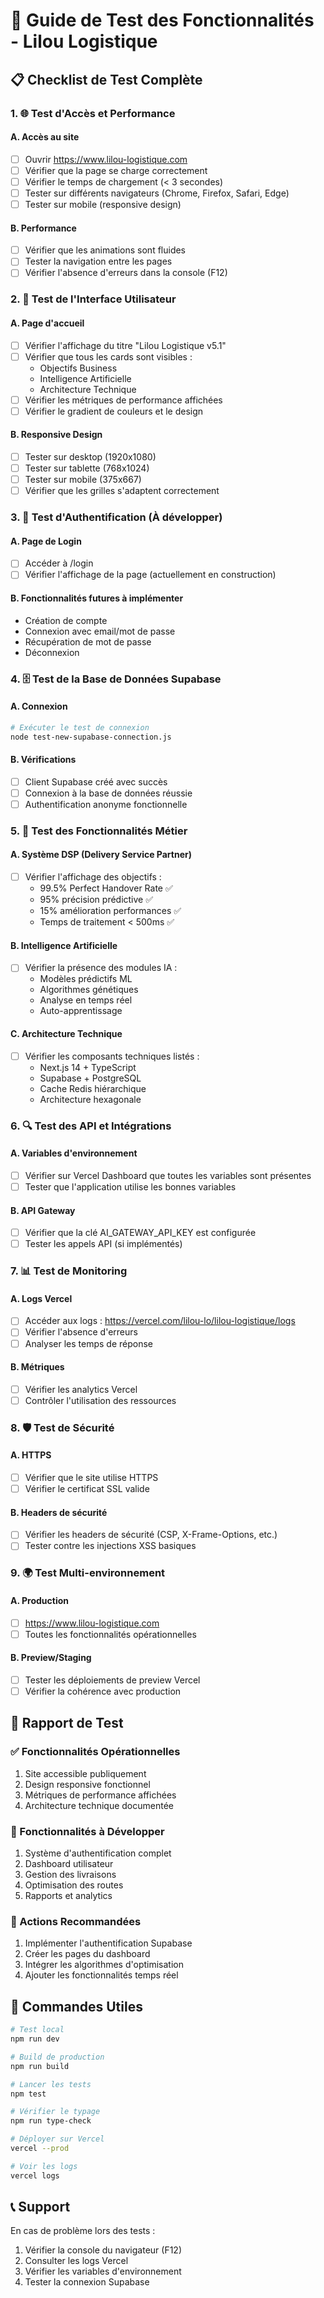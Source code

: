 # 🧪 Guide de Test des Fonctionnalités - Lilou Logistique

## 📋 Checklist de Test Complète

### 1. 🌐 Test d'Accès et Performance

#### A. Accès au site
- [ ] Ouvrir https://www.lilou-logistique.com
- [ ] Vérifier que la page se charge correctement
- [ ] Vérifier le temps de chargement (< 3 secondes)
- [ ] Tester sur différents navigateurs (Chrome, Firefox, Safari, Edge)
- [ ] Tester sur mobile (responsive design)

#### B. Performance
- [ ] Vérifier que les animations sont fluides
- [ ] Tester la navigation entre les pages
- [ ] Vérifier l'absence d'erreurs dans la console (F12)

### 2. 🎨 Test de l'Interface Utilisateur

#### A. Page d'accueil
- [ ] Vérifier l'affichage du titre "Lilou Logistique v5.1"
- [ ] Vérifier que tous les cards sont visibles :
  - Objectifs Business
  - Intelligence Artificielle
  - Architecture Technique
- [ ] Vérifier les métriques de performance affichées
- [ ] Vérifier le gradient de couleurs et le design

#### B. Responsive Design
- [ ] Tester sur desktop (1920x1080)
- [ ] Tester sur tablette (768x1024)
- [ ] Tester sur mobile (375x667)
- [ ] Vérifier que les grilles s'adaptent correctement

### 3. 🔐 Test d'Authentification (À développer)

#### A. Page de Login
- [ ] Accéder à /login
- [ ] Vérifier l'affichage de la page (actuellement en construction)

#### B. Fonctionnalités futures à implémenter
- Création de compte
- Connexion avec email/mot de passe
- Récupération de mot de passe
- Déconnexion

### 4. 🗄️ Test de la Base de Données Supabase

#### A. Connexion
```bash
# Exécuter le test de connexion
node test-new-supabase-connection.js
```

#### B. Vérifications
- [ ] Client Supabase créé avec succès
- [ ] Connexion à la base de données réussie
- [ ] Authentification anonyme fonctionnelle

### 5. 🚀 Test des Fonctionnalités Métier

#### A. Système DSP (Delivery Service Partner)
- [ ] Vérifier l'affichage des objectifs :
  - 99.5% Perfect Handover Rate ✅
  - 95% précision prédictive ✅
  - 15% amélioration performances ✅
  - Temps de traitement < 500ms ✅

#### B. Intelligence Artificielle
- [ ] Vérifier la présence des modules IA :
  - Modèles prédictifs ML
  - Algorithmes génétiques
  - Analyse en temps réel
  - Auto-apprentissage

#### C. Architecture Technique
- [ ] Vérifier les composants techniques listés :
  - Next.js 14 + TypeScript
  - Supabase + PostgreSQL
  - Cache Redis hiérarchique
  - Architecture hexagonale

### 6. 🔍 Test des API et Intégrations

#### A. Variables d'environnement
- [ ] Vérifier sur Vercel Dashboard que toutes les variables sont présentes
- [ ] Tester que l'application utilise les bonnes variables

#### B. API Gateway
- [ ] Vérifier que la clé AI_GATEWAY_API_KEY est configurée
- [ ] Tester les appels API (si implémentés)

### 7. 📊 Test de Monitoring

#### A. Logs Vercel
- [ ] Accéder aux logs : https://vercel.com/lilou-lo/lilou-logistique/logs
- [ ] Vérifier l'absence d'erreurs
- [ ] Analyser les temps de réponse

#### B. Métriques
- [ ] Vérifier les analytics Vercel
- [ ] Contrôler l'utilisation des ressources

### 8. 🛡️ Test de Sécurité

#### A. HTTPS
- [ ] Vérifier que le site utilise HTTPS
- [ ] Vérifier le certificat SSL valide

#### B. Headers de sécurité
- [ ] Vérifier les headers de sécurité (CSP, X-Frame-Options, etc.)
- [ ] Tester contre les injections XSS basiques

### 9. 🌍 Test Multi-environnement

#### A. Production
- [ ] https://www.lilou-logistique.com
- [ ] Toutes les fonctionnalités opérationnelles

#### B. Preview/Staging
- [ ] Tester les déploiements de preview Vercel
- [ ] Vérifier la cohérence avec production

## 📝 Rapport de Test

### ✅ Fonctionnalités Opérationnelles
1. Site accessible publiquement
2. Design responsive fonctionnel
3. Métriques de performance affichées
4. Architecture technique documentée

### 🚧 Fonctionnalités à Développer
1. Système d'authentification complet
2. Dashboard utilisateur
3. Gestion des livraisons
4. Optimisation des routes
5. Rapports et analytics

### 🔧 Actions Recommandées
1. Implémenter l'authentification Supabase
2. Créer les pages du dashboard
3. Intégrer les algorithmes d'optimisation
4. Ajouter les fonctionnalités temps réel

## 🚀 Commandes Utiles

```bash
# Test local
npm run dev

# Build de production
npm run build

# Lancer les tests
npm test

# Vérifier le typage
npm run type-check

# Déployer sur Vercel
vercel --prod

# Voir les logs
vercel logs
```

## 📞 Support

En cas de problème lors des tests :
1. Vérifier la console du navigateur (F12)
2. Consulter les logs Vercel
3. Vérifier les variables d'environnement
4. Tester la connexion Supabase